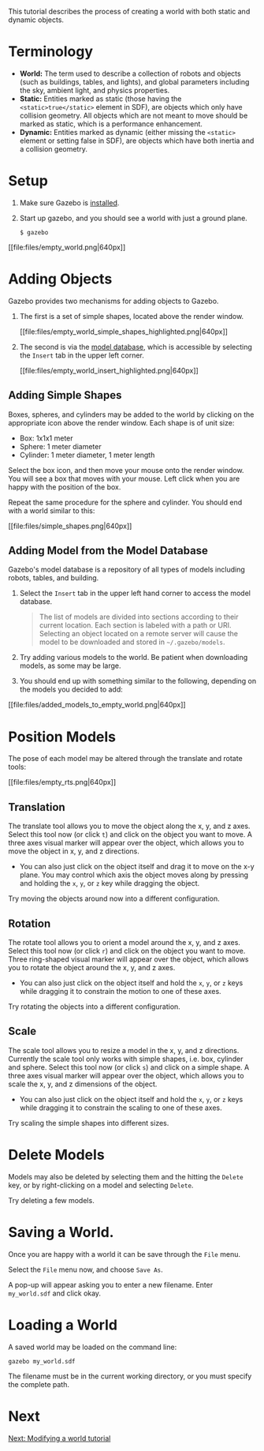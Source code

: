 This tutorial describes the process of creating a world with both static and dynamic objects.

# Terminology

* **World:** The term used to describe a collection of robots and objects (such as buildings, tables, and lights), and global parameters including the sky, ambient light, and physics properties.
* **Static:** Entities marked as static (those having the `<static>true</static>` element in SDF), are objects which only have collision geometry. All objects which are not meant to move should be marked as static, which is a performance enhancement.
* **Dynamic:** Entities marked as dynamic (either missing the `<static>` element or setting <static>false</static> in SDF), are objects which have both inertia and a collision geometry.

# Setup

1.  Make sure Gazebo is [installed](http://gazebosim.org/tutorials?cat=install).

1.  Start up gazebo, and you should see a world with just a ground plane.

    ~~~
    $ gazebo
    ~~~

[[file:files/empty_world.png|640px]]

# Adding Objects

Gazebo provides two mechanisms for adding objects to Gazebo.

1.  The first is a set of simple shapes, located above the render window.

    [[file:files/empty_world_simple_shapes_highlighted.png|640px]]

1.  The second is via the [model database](https://bitbucket.org/osrf/gazebo_models), which is accessible by selecting the `Insert` tab in the upper left corner.

    [[file:files/empty_world_insert_highlighted.png|640px]]

## Adding Simple Shapes

Boxes, spheres, and cylinders may be added to the world by clicking on the appropriate icon above the render window. Each shape is of unit size:

* Box: 1x1x1 meter
* Sphere: 1 meter diameter
* Cylinder: 1 meter diameter, 1 meter length

Select the box icon, and then move your mouse onto the render window. You will see a box that moves with your mouse. Left click when you are happy with the position of the box.

Repeat the same procedure for the sphere and cylinder. You should end with a world similar to this:

[[file:files/simple_shapes.png|640px]]

## Adding Model from the Model Database

Gazebo's model database is a repository of all types of models including robots, tables, and building.

1.  Select the `Insert` tab in the upper left hand corner to access the model database.

    > The list of models are divided into sections according to their current location. Each section is labeled with a path or URI. Selecting an object located on a remote server will cause the model to be downloaded and stored in `~/.gazebo/models`.

2.  Try adding various models to the world. Be patient when downloading models, as some may be large.

3.  You should end up with something similar to the following, depending on the models you decided to add:

[[file:files/added_models_to_empty_world.png|640px]]

# Position Models

The pose of each model may be altered through the translate and rotate tools:

[[file:files/empty_rts.png|640px]]

## Translation
The translate tool allows you to move the object along the x, y, and z axes. Select this tool now (or click `t`) and click on the object you want to move. A three axes visual marker will appear over the object, which allows you to move the object in x, y, and z directions.

* You can also just click on the object itself and drag it to move on the x-y
plane. You may control which axis the object moves along by pressing and
holding the `x`, `y`, or `z` key while dragging the object.

Try moving the objects around now into a different configuration.

## Rotation
The rotate tool allows you to orient a model around the x, y, and z axes. Select this tool now (or click `r`) and click on the object you want to move. Three ring-shaped visual marker will appear over the object, which allows you to rotate the object around the x, y, and z axes.

* You can also just click on the object itself and hold the `x`, `y`, or `z` keys
while dragging it to constrain the motion to one of these axes.

Try rotating the objects into a different configuration.

## Scale
The scale tool allows you to resize a model in the x, y, and z directions. Currently the scale tool only works with simple shapes, i.e. box, cylinder and sphere. Select this tool now (or click `s`) and click on a simple shape. A three axes visual marker will appear over the object, which allows you to scale the x, y, and z dimensions of the object.

* You can also just click on the object itself and hold the `x`, `y`, or `z` keys
while dragging it to constrain the scaling to one of these axes.

Try scaling the simple shapes into different sizes.

# Delete Models

Models may also be deleted by selecting them and the hitting the `Delete` key, or by right-clicking on a model and selecting `Delete`.

Try deleting a few models.

# Saving a World.

Once you are happy with a world it can be save through the `File` menu.

Select the `File` menu now, and choose `Save As`.

A pop-up will appear asking you to enter a new filename. Enter `my_world.sdf` and click okay.

# Loading a World

A saved world may be loaded on the command line:

~~~
gazebo my_world.sdf
~~~

The filename must be in the current working directory, or you must specify the complete path.

# Next

[Next: Modifying a world tutorial](http://gazebosim.org/tutorials/?tut=modifying_world)
